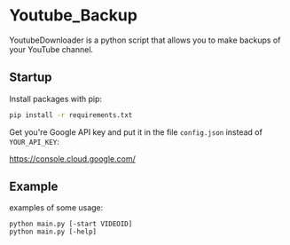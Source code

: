 # Youtube_Backup

YoutubeDownloader is a python script that allows you to make backups of your YouTube channel.

## Startup

Install packages with pip:

```bash
pip install -r requirements.txt
```

Get you're Google API key and put it in the file `config.json` instead of `YOUR_API_KEY`:

https://console.cloud.google.com/

## Example

examples of some usage: 

```
python main.py [-start VIDEOID]
python main.py [-help]
```